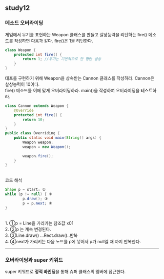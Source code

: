 ## study12
### 메소드 오버라이딩
게임에서 무기를 표현하는 Weapon 클래스를 만들고 살상능력을 리턴하는 fire() 메소드를 작성하면 다음과 같다. fire()은 1을 리턴한다.

```java
class Weapon {
    protected int fire() {
        return 1; //무기는 기본적으로 한 명만 살상
    }
}
```
대포를 구현하기 위해 Weapon을 상속받는 Cannon 클래스를 작성하라. Cannon은 살상능력이 10이다.
<br>fire() 메소드를 이에 맞게 오버라이딩하라. main()을 작성하여 오버라이딩을 테스트하라.
```java
class Cannon extends Weapon {
    @Override
    protected int fire() {
        return 10;
    }
}
public class Overriding {
    public static void main(String[] args) {
        Weapon weapon;
        weapon = new Weapon();
        
        weapon.fire();
    }
}
```

<br>코드 해석
```java
Shape p = start; ①
while (p != null) { ②
        p.draw(); ③
        p = p.next; ④
}
```
<br> 1. ①p = Line을 가리키는 참조값 x01
<br> 2. ②p 는 계속 변경된다. 
<br> 3. ③Line.draw() ...Rect.draw()..반복
<br> 4. ④next가 가리키는 다음 노드를 p에 넣어서 p가 null일 때 까지 반복한다. 

***

### 오버라이딩과 super 키워드 
super 키워드로 **정적 바인딩**을 통해 슈퍼 클래스의 멤버에 접근한다. 

